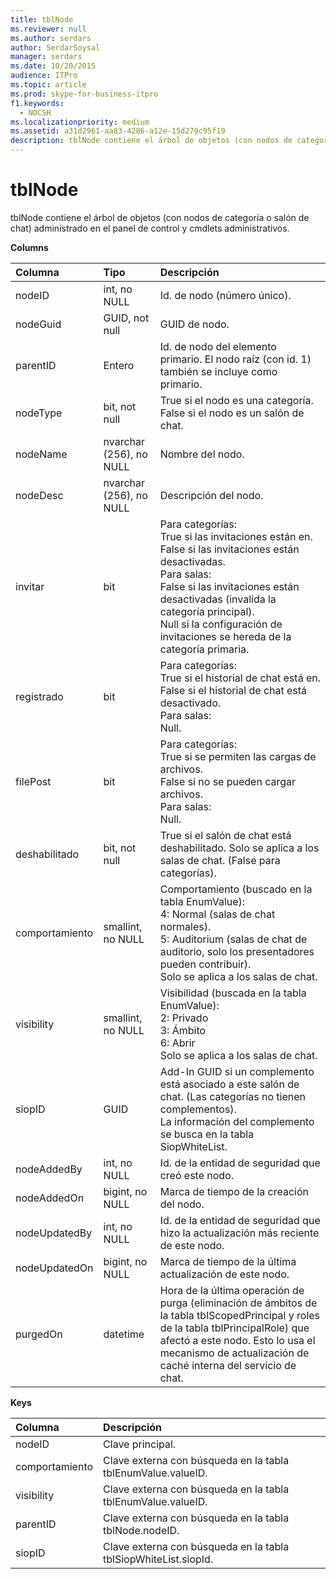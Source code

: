 ```yaml
---
title: tblNode
ms.reviewer: null
ms.author: serdars
author: SerdarSoysal
manager: serdars
ms.date: 10/20/2015
audience: ITPro
ms.topic: article
ms.prod: skype-for-business-itpro
f1.keywords:
  - NOCSH
ms.localizationpriority: medium
ms.assetid: a31d2961-aa83-4286-a12e-15d279c95f19
description: tblNode contiene el árbol de objetos (con nodos de categoría o salón de chat) administrado en el panel de control y cmdlets administrativos.
---
```


# <a name="tblnode"></a>tblNode
 
tblNode contiene el árbol de objetos (con nodos de categoría o salón de chat) administrado en el panel de control y cmdlets administrativos.
  
**Columns**

|**Columna**|**Tipo**|**Descripción**|
|:-----|:-----|:-----|
|nodeID  <br/> |int, no NULL  <br/> |Id. de nodo (número único).  <br/> |
|nodeGuid  <br/> |GUID, not null  <br/> |GUID de nodo.  <br/> |
|parentID  <br/> |Entero  <br/> |Id. de nodo del elemento primario. El nodo raíz (con id. 1) también se incluye como primario.  <br/> |
|nodeType  <br/> |bit, not null  <br/> |True si el nodo es una categoría.  <br/> False si el nodo es un salón de chat.  <br/> |
|nodeName  <br/> |nvarchar (256), no NULL  <br/> |Nombre del nodo.  <br/> |
|nodeDesc  <br/> |nvarchar (256), no NULL  <br/> |Descripción del nodo.  <br/> |
|invitar  <br/> |bit  <br/> | Para categorías: <br/>  True si las invitaciones están en. <br/>  False si las invitaciones están desactivadas. <br/>  Para salas: <br/>  False si las invitaciones están desactivadas (invalida la categoría principal). <br/>  Null si la configuración de invitaciones se hereda de la categoría primaria. <br/> |
|registrado  <br/> |bit  <br/> | Para categorías: <br/>  True si el historial de chat está en. <br/>  False si el historial de chat está desactivado. <br/>  Para salas: <br/>  Null. <br/> |
|filePost  <br/> |bit  <br/> | Para categorías: <br/>  True si se permiten las cargas de archivos. <br/>  False si no se pueden cargar archivos. <br/>  Para salas: <br/>  Null. <br/> |
|deshabilitado  <br/> |bit, not null  <br/> |True si el salón de chat está deshabilitado. Solo se aplica a los salas de chat. (False para categorías).  <br/> |
|comportamiento  <br/> |smallint, no NULL  <br/> | Comportamiento (buscado en la tabla EnumValue): <br/>  4: Normal (salas de chat normales). <br/>  5: Auditorium (salas de chat de auditorio, solo los presentadores pueden contribuir). <br/>  Solo se aplica a los salas de chat. <br/> |
|visibility  <br/> |smallint, no NULL  <br/> | Visibilidad (buscada en la tabla EnumValue): <br/>  2: Privado <br/>  3: Ámbito <br/>  6: Abrir <br/>  Solo se aplica a los salas de chat. <br/> |
|siopID  <br/> |GUID  <br/> |Add-In GUID si un complemento está asociado a este salón de chat. (Las categorías no tienen complementos).  <br/> La información del complemento se busca en la tabla SiopWhiteList.  <br/> |
|nodeAddedBy  <br/> |int, no NULL  <br/> |Id. de la entidad de seguridad que creó este nodo.  <br/> |
|nodeAddedOn  <br/> |bigint, no NULL  <br/> |Marca de tiempo de la creación del nodo.  <br/> |
|nodeUpdatedBy  <br/> |int, no NULL  <br/> |Id. de la entidad de seguridad que hizo la actualización más reciente de este nodo.  <br/> |
|nodeUpdatedOn  <br/> |bigint, no NULL  <br/> |Marca de tiempo de la última actualización de este nodo.  <br/> |
|purgedOn  <br/> |datetime  <br/> |Hora de la última operación de purga (eliminación de ámbitos de la tabla tblScopedPrincipal y roles de la tabla tblPrincipalRole) que afectó a este nodo. Esto lo usa el mecanismo de actualización de caché interna del servicio de chat.  <br/> |
   
**Keys**

|**Columna**|**Descripción**|
|:-----|:-----|
|nodeID  <br/> |Clave principal.  <br/> |
|comportamiento  <br/> |Clave externa con búsqueda en la tabla tblEnumValue.valueID.  <br/> |
|visibility  <br/> |Clave externa con búsqueda en la tabla tblEnumValue.valueID.  <br/> |
|parentID  <br/> |Clave externa con búsqueda en la tabla tblNode.nodeID.  <br/> |
|siopID  <br/> |Clave externa con búsqueda en la tabla tblSiopWhiteList.siopId.  <br/> |
   

